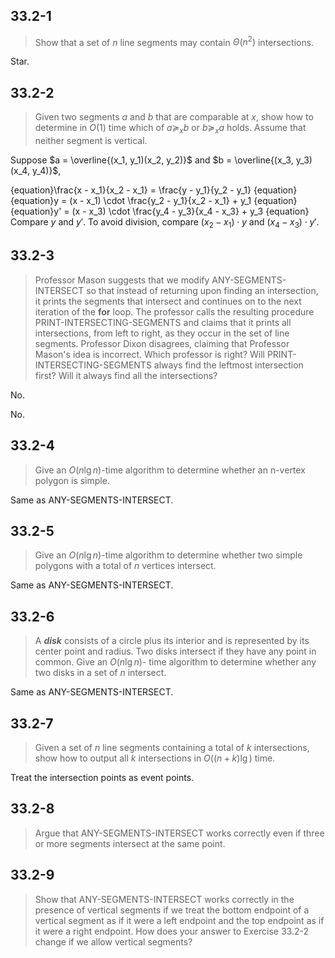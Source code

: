 ## 33.2-1

> Show that a set of $n$ line segments may contain $\Theta(n ^ 2)$ intersections.

Star.

## 33.2-2

> Given two segments $a$ and $b$ that are comparable at $x$, show how to determine in $O(1)$ time which of $a \succeq_x b$ or $b \succeq_x a$ holds. Assume that neither segment is vertical. 

Suppose $a = \overline{(x_1, y_1)(x_2, y_2)}$ and $b = \overline{(x_3, y_3)(x_4, y_4)}$,

{equation}\frac{x - x_1}{x_2 - x_1} = \frac{y - y_1}{y_2 - y_1}
{equation}
{equation}y = (x - x_1) \cdot \frac{y_2 - y_1}{x_2 - x_1} + y_1
{equation}
{equation}y' = (x - x_3) \cdot \frac{y_4 - y_3}{x_4 - x_3} + y_3
{equation}
Compare $y$ and $y'$. To avoid division, compare $(x_2 - x_1) \cdot y$ and $(x_4 - x_3) \cdot y'$.

## 33.2-3

> Professor Mason suggests that we modify ANY-SEGMENTS-INTERSECT so that instead of returning upon finding an intersection, it prints the segments that intersect and continues on to the next iteration of the __for__ loop. The professor calls the resulting procedure PRINT-INTERSECTING-SEGMENTS and claims that it prints all intersections, from left to right, as they occur in the set of line segments. Professor Dixon disagrees, claiming that Professor Mason's idea is incorrect. Which professor is right? Will PRINT-INTERSECTING-SEGMENTS always find the leftmost intersection first? Will it always find all the intersections?

No.

No.

## 33.2-4

> Give an $O(n\lg n)$-time algorithm to determine whether an n-vertex polygon is simple.

Same as ANY-SEGMENTS-INTERSECT.

## 33.2-5

> Give an $O(n\lg n)$-time algorithm to determine whether two simple polygons with a total of $n$ vertices intersect.

Same as ANY-SEGMENTS-INTERSECT.

## 33.2-6

> A __*disk*__ consists of a circle plus its interior and is represented by its center point and radius. Two disks intersect if they have any point in common. Give an $O(n\lg n)$- time algorithm to determine whether any two disks in a set of $n$ intersect.

Same as ANY-SEGMENTS-INTERSECT.

## 33.2-7

> Given a set of $n$ line segments containing a total of $k$ intersections, show how to output all $k$ intersections in $O((n + k) \lg)$ time.

Treat the intersection points as event points.

## 33.2-8

> Argue that ANY-SEGMENTS-INTERSECT works correctly even if three or more segments intersect at the same point.

## 33.2-9

> Show that ANY-SEGMENTS-INTERSECT works correctly in the presence of vertical segments if we treat the bottom endpoint of a vertical segment as if it were a left endpoint and the top endpoint as if it were a right endpoint. How does your answer to Exercise 33.2-2 change if we allow vertical segments?
